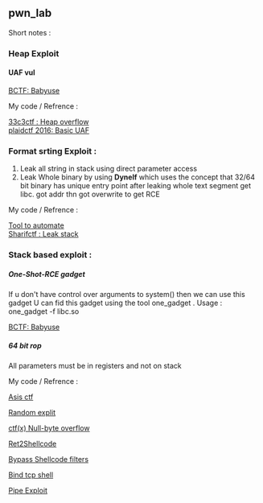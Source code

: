 ## pwn_lab

Short notes : 

### Heap Exploit

#### UAF vul 

<a href="https://github.com/sivaramaaa/CTF_repo/blob/master/babyuaf.py">BCTF: Babyuse</a><br>


My code / Refrence :


<a href="https://github.com/sivaramaaa/CTF_repo/blob/master/33c3ctf/exploit.py">33c3ctf : Heap overflow</a><br>
<a href="https://github.com/sivaramaaa/CTF_repo/blob/master/33c3ctf/exploit.py">plaidctf 2016: Basic UAF </a> <br>

### Format srting Exploit :
1) Leak all string in stack using direct parameter access 
2) Leak Whole binary by using <b>Dynelf</b> which uses the concept that 32/64 bit binary has unique entry point 
   after leaking whole text segment get libc. got addr thn got overwrite to get RCE

My code / Refrence :


<a href="https://github.com/sivaramaaa/My_tools/blob/master/Format_String">Tool to automate</a> <br>
<a href="https://github.com/sivaramaaa/CTF_repo/blob/master/Sharifctf/Brute.py">Sharifctf : Leak stack</a><br>


### Stack based exploit :

##### One-Shot-RCE gadget

If u don't have control over arguments to system() then we can use this gadget 
U can fid this gadget using the tool one_gadget . 
Usage : one_gadget -f libc.so 

<a href="https://github.com/sivaramaaa/CTF_repo/blob/master/babyuaf.py">BCTF: Babyuse</a> <br>

##### 64 bit rop

All parameters must be in registers and not on stack 

My code / Refrence :

[Asis ctf ](https://github.com/sivaramaaa/CTF_repo/tree/master/asisctf-2017)


[Random explit](https://github.com/sivaramaaa/CTF_repo/blob/master/random_exploits.md)

[ctf(x)  Null-byte overflow  ](https://hackerbuck.github.io/blog/ctfx.html)

[Ret2Shellcode](https://hackerbuck.github.io/blog/csaaw2k12_exp500.html)

[Bypass Shellcode filters](https://hackerbuck.github.io/blog/csaw2k12_exp400.html)

[Bind tcp shell](https://hackerbuck.github.io/blog/csaw2k13_exp200.html)

[Pipe Exploit ](https://hackerbuck.github.io/blog/secure_file_reader.html)

